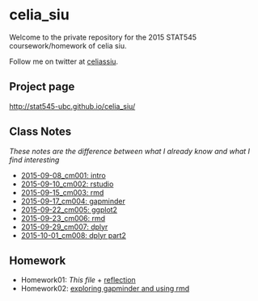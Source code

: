 # celia_siu
Welcome to the private repository for the 2015 STAT545 coursework/homework of celia siu.

Follow me on twitter at [celiassiu](https://twitter.com/celiassiu).

## Project page
http://stat545-ubc.github.io/celia_siu/

## Class Notes
_These notes are the difference between what I already know and what I find interesting_

- [2015-09-08_cm001: intro](classnotes/2015-09-08-cm001-intro.md)
- [2015-09-10_cm002: rstudio](classnotes/2015-09-10-cm002-rstudio.md)
- [2015-09-15_cm003: rmd](classnotes/2015-09-15-cm003-rmd.md)
- [2015-09-17_cm004: gapminder](classnotes/2015-09-17-cm004-gapminder.md)
- [2015-09-22_cm005: ggplot2](classnotes/2015-09-22-cm005-ggplot2.md)
- [2015-09-23_cm006: rmd](classnotes/2015-09-24-cm006-rmd.md)
- [2015-09-29_cm007: dplyr](classnotes/2015-09-29-cm007-dplyr.md)
- [2015-10-01_cm008: dplyr part2](classnotes/2015-10-01-dplyr-p2.md)

## Homework
- Homework01: *This file* + [reflection](homework/hw01-reflection.md)
- Homework02: [exploring gapminder and using rmd](homework/hw02-gapminder-rmd.md)

